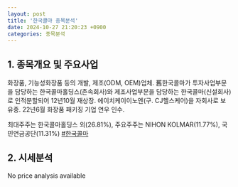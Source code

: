 ```yaml
---
layout: post
title: '한국콜마 종목분석'
date: 2024-10-27 21:20:23 +0900
categories: 종목분석
---
```


## 1. 종목개요 및 주요사업

화장품, 기능성화장품 등의 개발, 제조(ODM, OEM)업체. 舊한국콜마가 투자사업부문을 담당하는 한국콜마홀딩스(존속회사)와 제조사업부문을 담당하는 한국콜마(신설회사)로 인적분할되어 12년10월 재상장. 에이치케이이노엔(구. CJ헬스케어)을 자회사로 보유중. 22년6월 화장품 패키징 기업 연우 인수.

최대주주는 한국콜마홀딩스 외(26.81%), 주요주주는 NIHON KOLMAR(11.77%), 국민연금공단(11.31%)
[#한국콜마](#)

## 2. 시세분석

No price analysis available

